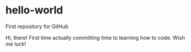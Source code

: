 # hello-world
First repository for GitHub

Hi, there! First time actually committing time to learning how to code. Wish me luck!
